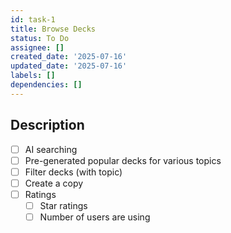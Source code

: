 ```yaml
---
id: task-1
title: Browse Decks
status: To Do
assignee: []
created_date: '2025-07-16'
updated_date: '2025-07-16'
labels: []
dependencies: []
---
```


## Description

- [ ] AI searching
- [ ] Pre-generated popular decks for various topics
- [ ] Filter decks (with topic)
- [ ] Create a copy
- [ ] Ratings
    - [ ]  Star ratings
    - [ ]  Number of users are using
